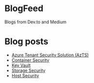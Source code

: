 # BlogFeed
Blogs from Dev.to and Medium

# Blog posts
<!-- BLOG-POST-LIST:START -->
- [Azure Tenant Security Solution (AzTS)](https://dev.to/cheahengsoon/azure-tenant-security-solution-azts-g2k)
- [Container Security](https://dev.to/cheahengsoon/container-security-4mb1)
- [Key Vault](https://dev.to/cheahengsoon/key-vault-4i7k)
- [Storage Security](https://dev.to/cheahengsoon/storage-security-4gp5)
- [Host Security](https://dev.to/cheahengsoon/host-security-ci2)
<!-- BLOG-POST-LIST:END -->
